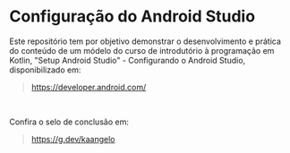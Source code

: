 # Configuração do Android Studio

Este repositório tem por objetivo demonstrar o desenvolvimento e prática do conteúdo de um  módelo do curso de introdutório à programação em Kotlin,  "Setup Android Studio" - Configurando o Android Studio, disponibilizado em: 
> https://developer.android.com/
<br>

Confira o selo de conclusão em:
> https://g.dev/kaangelo
